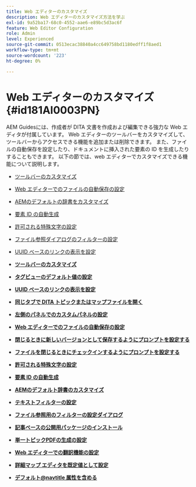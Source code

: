 ```yaml
---
title: Web エディターのカスタマイズ
description: Web エディターのカスタマイズ方法を学ぶ
exl-id: 9a52ba17-68c0-4552-aae6-e89bc5d3ac6f
feature: Web Editor Configuration
role: Admin
level: Experienced
source-git-commit: 0513ecac38840a4cc649758bd1180edff1f8aed1
workflow-type: tm+mt
source-wordcount: '223'
ht-degree: 0%

---
```


# Web エディターのカスタマイズ {#id181AI0003PN}

AEM Guidesには、作成者が DITA 文書を作成および編集できる強力な Web エディタが付属しています。 Web エディターのツールバーをカスタマイズして、ツールバーからアクセスできる機能を追加または削除できます。 また、ファイルの自動保存を設定したり、ドキュメントに挿入された要素の ID を生成したりすることもできます。 以下の節では、web エディターでカスタマイズできる機能について説明します。

- [ツールバーのカスタマイズ](conf-web-editor-customize-toolbar.md#)
- [Web エディターでのファイルの自動保存の設定](auto-save-in-editor.md#)
- [AEMのデフォルトの辞書をカスタマイズ](customize-aem-custom-dictionary.md#)
- [要素 ID の自動生成](auto-generate-ids.md#)
- [許可される特殊文字の設定](conf-special-chars.md#)
- [ファイル参照ダイアログのフィルターの設定](conf-custom-file-filters.md#)
- [UUID ベースのリンクの表示を設定](conf-uuid-based-links.md#)

- **[ツールバーのカスタマイズ](conf-web-editor-customize-toolbar.md)**

- **[タグビューのデフォルト値の設定](configure-default-value-tags-view.md)**

- **[UUID ベースのリンクの表示を設定](conf-uuid-based-links.md)**

- **[同じタブで DITA トピックまたはマップファイルを開く](open-dita-files-same-tab.md)**

- **[左側のパネルでのカスタムパネルの設定](configure-custom-panel.md)**

- **[Web エディターでのファイルの自動保存の設定](auto-save-in-editor.md)**

- **[閉じるときに新しいバージョンとして保存するようにプロンプトを設定する](conf-save-as-new-version-close.md)**

- **[ファイルを閉じるときにチェックインするようにプロンプトを設定する](conf-checkin-file-close.md)**

- **[許可される特殊文字の設定](conf-special-chars.md)**

- **[要素 ID の自動生成](auto-generate-ids.md)**

- **[AEMのデフォルト辞書のカスタマイズ](customize-aem-custom-dictionary.md)**

- **[テキストフィルターの設定](config-text-filters.md)**

- **[ファイル参照用のフィルターの設定ダイアログ](conf-custom-file-filters.md)**

- **[記事ベースの公開用パッケージのインストール](configure-article-based-publishing.md)**

- **[単一トピックPDFの生成の設定](conf-pdf-generation-dita-ot.md)**

- **[Web エディターでの翻訳機能の設定](conf-translation-web-editor.md)**

- **[詳細マップ エディタを既定値として設定](conf-map-editor.md)**

- **[デフォルト@navtitle 属性を含める](auto-add-navtitle.md)**

